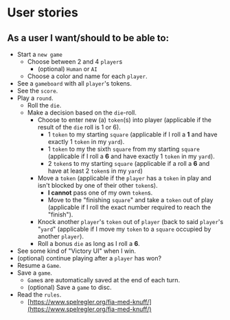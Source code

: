 # User stories

## As a user I want/should to be able to:
- Start a `new game`
    - Choose between 2 and 4 `player`s
        - (optional) `Human` or `AI`
    - Choose a color and name for each `player`.
- See a `gameboard` with all `player`'s tokens.
- See the `score`.
- Play a `round`.
    - Roll the `die`.
    - Make a decision based on the `die`-roll.
        - Choose to enter new (a) `token`(s) into player (applicable if the result of the `die` roll is 1 or 6).
            - 1 `token` to my starting `square` (applicable if I roll a **1** and have exactly 1 `token` in my `yard`).
            - 1 `token` to my the sixth `square` from my starting `square` (applicable if I roll a **6** and have exactly 1 `token` in my `yard`).
            - 2 `token`s to my starting `square` (applicable if a roll a **6** and have at least 2 `token`s in my `yard`)
        - Move a `token` (applicable if the `player` has a `token` in play and isn't blocked by one of their other `token`s).
            - **I cannot** pass one of my own `token`s.
            - Move to the "finishing `square`" and take a `token` out of play (applicable if I roll the exact number required to reach the "finish").
        - Knock another `player`'s `token` out of `player` (back to said `player`'s "`yard`" (applicable if I move my `token` to a `square` occupied by another `player`).
        - Roll a bonus `die` as long as I roll a **6**.
- See some kind of "Victory UI" when I win.
- (optional) continue playing after a `player` has won?
- Resume a `Game`.
- Save a `game`.
    - `Game`s are automatically saved at the end of each turn.
    - (optional) Save a `game` to disc.
- Read the `rules`.
    - [https://www.spelregler.org/fia-med-knuff/](https://www.spelregler.org/fia-med-knuff/)
